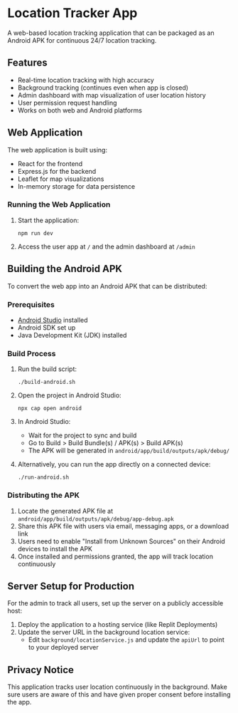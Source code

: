 # Location Tracker App

A web-based location tracking application that can be packaged as an Android APK for continuous 24/7 location tracking.

## Features

- Real-time location tracking with high accuracy
- Background tracking (continues even when app is closed)
- Admin dashboard with map visualization of user location history
- User permission request handling
- Works on both web and Android platforms

## Web Application

The web application is built using:
- React for the frontend
- Express.js for the backend
- Leaflet for map visualizations
- In-memory storage for data persistence

### Running the Web Application

1. Start the application:
   ```
   npm run dev
   ```

2. Access the user app at `/` and the admin dashboard at `/admin`

## Building the Android APK

To convert the web app into an Android APK that can be distributed:

### Prerequisites

- [Android Studio](https://developer.android.com/studio) installed
- Android SDK set up
- Java Development Kit (JDK) installed

### Build Process

1. Run the build script:
   ```
   ./build-android.sh
   ```

2. Open the project in Android Studio:
   ```
   npx cap open android
   ```

3. In Android Studio:
   - Wait for the project to sync and build
   - Go to Build > Build Bundle(s) / APK(s) > Build APK(s)
   - The APK will be generated in `android/app/build/outputs/apk/debug/`

4. Alternatively, you can run the app directly on a connected device:
   ```
   ./run-android.sh
   ```

### Distributing the APK

1. Locate the generated APK file at `android/app/build/outputs/apk/debug/app-debug.apk`
2. Share this APK file with users via email, messaging apps, or a download link
3. Users need to enable "Install from Unknown Sources" on their Android devices to install the APK
4. Once installed and permissions granted, the app will track location continuously

## Server Setup for Production

For the admin to track all users, set up the server on a publicly accessible host:

1. Deploy the application to a hosting service (like Replit Deployments)
2. Update the server URL in the background location service:
   - Edit `background/locationService.js` and update the `apiUrl` to point to your deployed server

## Privacy Notice

This application tracks user location continuously in the background. Make sure users are aware of this and have given proper consent before installing the app.